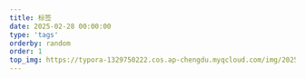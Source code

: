```yaml
---
title: 标签
date: 2025-02-28 00:00:00
type: 'tags'
orderby: random
order: 1
top_img: https://typora-1329750222.cos.ap-chengdu.myqcloud.com/img/202502281850288.jpg
---
```

